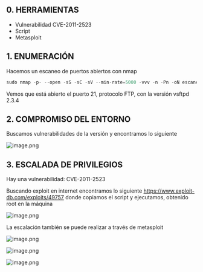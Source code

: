 ## 0. HERRAMIENTAS

- Vulnerabilidad CVE-2011-2523
- Script
- Metasploit

## 1. ENUMERACIÓN

Hacemos un escaneo de puertos abiertos con nmap

```jsx
sudo nmap -p- --open -sS -sC -sV --min-rate=5000 -vvv -n -Pn -oN escaneo 172.17.0.2
```

Vemos que está abierto el puerto 21, protocolo FTP, con la versión vsftpd 2.3.4

## 2. COMPROMISO DEL ENTORNO

Buscamos vulnerabilidades de la versión y encontramos lo siguiente 

![image.png](https://prod-files-secure.s3.us-west-2.amazonaws.com/04a726a8-94ce-4d9c-861c-5ef0f50a03ab/52aaeaf2-8920-46be-8aec-8e3a89e9b339/image.png)

## 3. ESCALADA DE PRIVILEGIOS

Hay una vulnerabilidad: CVE-2011-2523

Buscando exploit en internet encontramos lo siguiente https://www.exploit-db.com/exploits/49757 donde copiamos el script y ejecutamos, obtenido root en la máquina

![image.png](https://prod-files-secure.s3.us-west-2.amazonaws.com/04a726a8-94ce-4d9c-861c-5ef0f50a03ab/3149a61f-e2dd-4279-ac48-d2dca9edc963/image.png)

La escalación también se puede realizar a través de metasploit

![image.png](https://prod-files-secure.s3.us-west-2.amazonaws.com/04a726a8-94ce-4d9c-861c-5ef0f50a03ab/111ef160-529f-43bd-95b2-4264ec03e4e9/image.png)

![image.png](https://prod-files-secure.s3.us-west-2.amazonaws.com/04a726a8-94ce-4d9c-861c-5ef0f50a03ab/5ed7179d-cb73-4f75-8ef7-2672036235b3/image.png)

![image.png](https://prod-files-secure.s3.us-west-2.amazonaws.com/04a726a8-94ce-4d9c-861c-5ef0f50a03ab/18fd46c8-071d-4483-a9b8-94a2a1393327/image.png)
